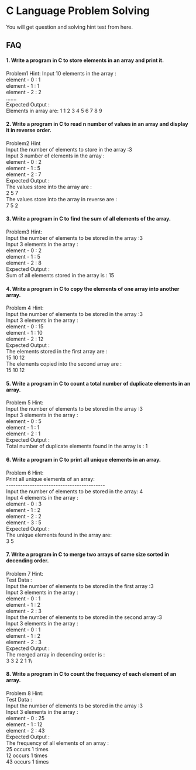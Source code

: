 
# C Language Problem Solving

You will get question and solving hint test from here.




## FAQ

#### 1. Write a program in C to store elements in an array and print it.

Problem1 Hint:
Input 10 elements in the array :\
element - 0 : 1\
element - 1 : 1\
element - 2 : 2\
.......\
Expected Output :\
Elements in array are: 1 1 2 3 4 5 6 7 8 9




#### 2. Write a program in C to read n number of values in an array and display it in reverse order.

Problem2 Hint\
Input the number of elements to store in the array :3\
Input 3 number of elements in the array :\
element - 0 : 2\
element - 1 : 5\
element - 2 : 7\
Expected Output :\
The values store into the array are :\
2 5 7\
The values store into the array in reverse are :\
7 5 2


#### 3. Write a program in C to find the sum of all elements of the array.

Problem3 Hint:\
Input the number of elements to be stored in the array :3\
Input 3 elements in the array :\
element - 0 : 2\
element - 1 : 5\
element - 2 : 8\
Expected Output :\
Sum of all elements stored in the array is : 15


#### 4. Write a program in C to copy the elements of one array into another array.

Problem 4 Hint:\
Input the number of elements to be stored in the array :3\
Input 3 elements in the array :\
element - 0 : 15\
element - 1 : 10\
element - 2 : 12\
Expected Output :\
The elements stored in the first array are :\
15 10 12\
The elements copied into the second array are :\
15 10 12


#### 5. Write a program in C to count a total number of duplicate elements in an array.

Problem 5 Hint: \
Input the number of elements to be stored in the array :3\
Input 3 elements in the array :\
element - 0 : 5\
element - 1 : 1\
element - 2 : 1\
Expected Output :\
Total number of duplicate elements found in the array is : 1


#### 6. Write a program in C to print all unique elements in an array.

Problem 6 Hint: \
Print all unique elements of an array:\
------------------------------------------\
Input the number of elements to be stored in the array: 4\
Input 4 elements in the array :\
element - 0 : 3\
element - 1 : 2\
element - 2 : 2\
element - 3 : 5\
Expected Output :\
The unique elements found in the array are:\
3 5


#### 7. Write a program in C to merge two arrays of same size sorted in decending order.

Problem 7 Hint:\
Test Data :\
Input the number of elements to be stored in the first array :3\
Input 3 elements in the array :\
element - 0 : 1\
element - 1 : 2\
element - 2 : 3\
Input the number of elements to be stored in the second array :3\
Input 3 elements in the array :\
element - 0 : 1\
element - 1 : 2\
element - 2 : 3\
Expected Output :\
The merged array in decending order is :\
3 3 2 2 1 1\


#### 8. Write a program in C to count the frequency of each element of an array.

Problem 8 Hint:\
Test Data :\
Input the number of elements to be stored in the array :3\
Input 3 elements in the array :\
element - 0 : 25\
element - 1 : 12\
element - 2 : 43\
Expected Output :\
The frequency of all elements of an array :\
25 occurs 1 times\
12 occurs 1 times\
43 occurs 1 times

